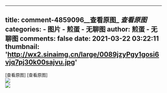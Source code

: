 
---
title: comment-4859096__查看原图_
_查看原图_
categories: 
    - 图片
    - 煎蛋 - 无聊图
author: 煎蛋 - 无聊图
comments: false
date: 2021-03-22 03:22:11
thumbnail: 'http://wx2.sinaimg.cn/large/0089jzyPgy1gosi6vjq7pj30k00sajvu.jpg'
---

<div>   
[查看原图]
[查看原图]<br><img src="http://wx2.sinaimg.cn/large/0089jzyPgy1gosi6vjq7pj30k00sajvu.jpg" referrerpolicy="no-referrer"><br><img src="http://wx1.sinaimg.cn/large/0089jzyPgy1gosi7f185nj30k00sajtt.jpg" referrerpolicy="no-referrer"><br>  
</div>
            